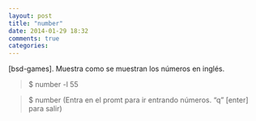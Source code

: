 ```yaml
---
layout: post
title: "number"
date: 2014-01-29 18:32
comments: true
categories: 
---
```

[bsd-games]. Muestra como se muestran los números en inglés.

>$ number -l 55

>$ number (Entra en el promt para ir entrando números. “q” [enter] para salir)

